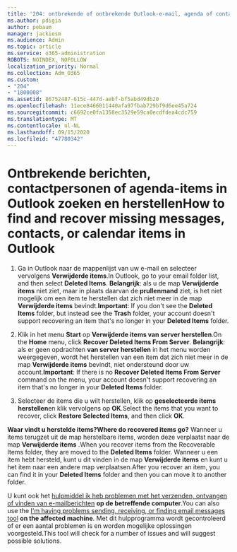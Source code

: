 ```yaml
---
title: '204: ontbrekende of ontbrekende Outlook-e-mail, agenda of contactpersonen herstellen'
ms.author: pdigia
author: pebaum
manager: jackiesm
ms.audience: Admin
ms.topic: article
ms.service: o365-administration
ROBOTS: NOINDEX, NOFOLLOW
localization_priority: Normal
ms.collection: Adm_O365
ms.custom:
- "204"
- "1800008"
ms.assetid: 86752487-615c-447d-aebf-bf5abd49db20
ms.openlocfilehash: 11ece8466011440afa97fbab729bf9d6ee45a724
ms.sourcegitcommit: c6692ce0fa1358ec3529e59ca0ecdfdea4cdc759
ms.translationtype: MT
ms.contentlocale: nl-NL
ms.lasthandoff: 09/15/2020
ms.locfileid: "47780342"
---
```

# <a name="how-to-find-and-recover-missing-messages-contacts-or-calendar-items-in-outlook"></a><span data-ttu-id="2b11a-102">Ontbrekende berichten, contactpersonen of agenda-items in Outlook zoeken en herstellen</span><span class="sxs-lookup"><span data-stu-id="2b11a-102">How to find and recover missing messages, contacts, or calendar items in Outlook</span></span>

1. <span data-ttu-id="2b11a-103">Ga in Outlook naar de mappenlijst van uw e-mail en selecteer vervolgens **Verwijderde items**.</span><span class="sxs-lookup"><span data-stu-id="2b11a-103">In Outlook, go to your email folder list, and then select **Deleted Items**.</span></span> <span data-ttu-id="2b11a-104">**Belangrijk**: als u de map **Verwijderde items** niet ziet, maar in plaats daarvan de **prullenmand** ziet, is het niet mogelijk om een item te herstellen dat zich niet meer in de map **Verwijderde items** bevindt.</span><span class="sxs-lookup"><span data-stu-id="2b11a-104">**Important**: If you don't see the **Deleted Items** folder, but instead see the **Trash** folder, your account doesn't support recovering an item that's no longer in your **Deleted Items** folder.</span></span>

2. <span data-ttu-id="2b11a-105">Klik in het menu **Start** op **Verwijderde items van server herstellen**.</span><span class="sxs-lookup"><span data-stu-id="2b11a-105">On the **Home** menu, click **Recover Deleted Items From Server**.</span></span> <span data-ttu-id="2b11a-106">**Belangrijk**: als er geen opdrachten **van server herstellen** in het menu worden weergegeven, wordt het herstellen van een item dat zich niet meer in de map **Verwijderde items** bevindt, niet ondersteund door uw account.</span><span class="sxs-lookup"><span data-stu-id="2b11a-106">**Important**: If there is no **Recover Deleted Items From Server** command on the menu, your account doesn't support recovering an item that's no longer in your **Deleted Items** folder.</span></span>

3. <span data-ttu-id="2b11a-107">Selecteer de items die u wilt herstellen, klik op **geselecteerde items herstellen**en klik vervolgens op **OK**.</span><span class="sxs-lookup"><span data-stu-id="2b11a-107">Select the items that you want to recover, click **Restore Selected Items**, and then click **OK**.</span></span>

<span data-ttu-id="2b11a-108">**Waar vindt u herstelde items?**</span><span class="sxs-lookup"><span data-stu-id="2b11a-108">**Where do recovered items go?**</span></span> <span data-ttu-id="2b11a-109">Wanneer u items terugzet uit de map herstelbare items, worden deze verplaatst naar de map **Verwijderde items** .</span><span class="sxs-lookup"><span data-stu-id="2b11a-109">When you recover items from the Recoverable Items folder, they are moved to the **Deleted Items** folder.</span></span> <span data-ttu-id="2b11a-110">Wanneer u een item hebt hersteld, kunt u dit vinden in de map **Verwijderde items** en kunt u het item naar een andere map verplaatsen.</span><span class="sxs-lookup"><span data-stu-id="2b11a-110">After you recover an item, you can find it in your **Deleted Items** folder and then you can move it to another folder.</span></span>

<span data-ttu-id="2b11a-111">U kunt ook het [hulpmiddel ik heb problemen met het verzenden, ontvangen of vinden van e-mailberichten](https://aka.ms/SaRA-OutlookSendReceive) **op de betreffende computer**.</span><span class="sxs-lookup"><span data-stu-id="2b11a-111">You can also use the [I'm having problems sending, receiving, or finding email messages tool](https://aka.ms/SaRA-OutlookSendReceive) **on the affected machine**.</span></span> <span data-ttu-id="2b11a-112">Met dit hulpprogramma wordt gecontroleerd of er een aantal problemen is en worden mogelijke oplossingen voorgesteld.</span><span class="sxs-lookup"><span data-stu-id="2b11a-112">This tool will check for a number of issues and will suggest possible solutions.</span></span>
